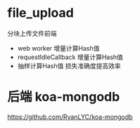 # file_upload
分块上传文件前端

* web worker 增量计算Hash值
* requestIdleCallback 增量计算Hash值
* 抽样计算Hash值 损失准确度提高效率

# 后端 koa-mongodb
https://github.com/RyanLYC/koa-mongodb
